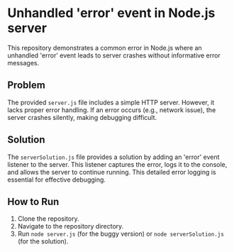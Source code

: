 # Unhandled 'error' event in Node.js server

This repository demonstrates a common error in Node.js where an unhandled 'error' event leads to server crashes without informative error messages.

## Problem

The provided `server.js` file includes a simple HTTP server. However, it lacks proper error handling.  If an error occurs (e.g., network issue), the server crashes silently, making debugging difficult.

## Solution

The `serverSolution.js` file provides a solution by adding an 'error' event listener to the server. This listener captures the error, logs it to the console, and allows the server to continue running. This detailed error logging is essential for effective debugging.

## How to Run

1. Clone the repository.
2. Navigate to the repository directory.
3. Run `node server.js` (for the buggy version) or `node serverSolution.js` (for the solution).